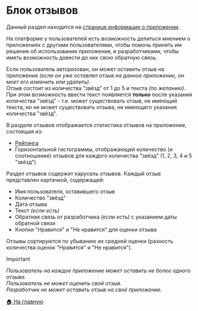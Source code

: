 # Блок отзывов
Данный раздел находится на [странице информации о приложении](/features/app).

На платформе у пользователей есть возможность делиться мнением о приложениях с другими пользователями, чтобы помочь принять им решение об использовании приложения, и разработчиками, чтобы иметь возможность довести до них свою обратную связь.

Если пользователь авторизован, он может оставить отзыв на приложение *(если он уже оставлял отзыв на данное приложение, он моет его изменить или удалить)*.  
Отзыв состоит из количества "звёзд" от 1 до 5 и текста *(по желанию)*. При этом возможность ввести текст появляется **только** после указания количества "звёзд" - т.е. может существовать отзыв, не имеющий текста, но не может существовать отзыва, не имеющего указания количества "звёзд".

В разделе отзывов отображается статистика отзывов на приложение, состоящая из:
* [Рейтинга](/features/app/rating)
* Горизонтальной гистограммы, отображающей количество (и соотношение) отзывов для каждого количества "звёзд" (1, 2, 3, 4 и 5 "звёзд")

Раздел отзывов содержит карусель отзывов. Каждый отзыв представлен картачкой, содержащей:
* Имя пользователя, оставившего отзыв
* Количество "звёзд"
* Дата отзыва
* Текст _(если есть)_
* Обратная связь от разработчика _(если есть)_ с указанием даты обратной связи
* Кнопки "Нравится" и "Не нравится" для оценки отзыва

Отзывы сортируются по убыванию их средней оценки (разность количества оценок "Нравится" и "Не нравится").

> [!IMPORTANT]
> *Пользователь на каждое приложение может оставить не более одного отзыва.*  
> *Пользователь не может оценить свой отзыв.*  
> *Разработчик не может оставить отзыв на своё приложение.*

[🏠 На главную](/)
